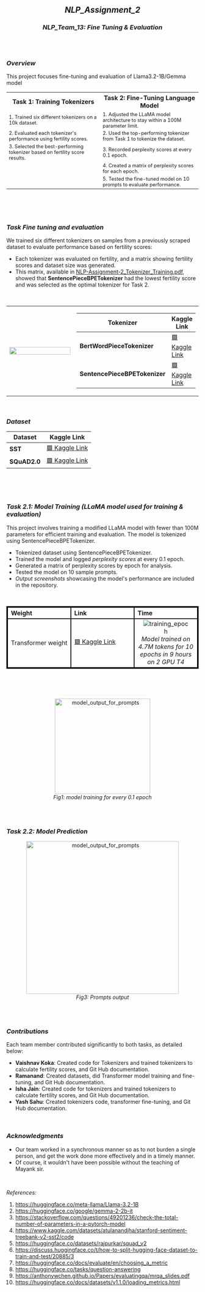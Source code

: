 ## *<div align='center'>NLP_Assignment_2</div>*
### *<div align='center'> NLP_Team_13: Fine Tuning & Evaluation</div>*
<br><br>
### *Overview*
This project focuses fine-tuning and evaluation of Llama3.2-1B/Gemma model



<table>
  <tr>
    <th>Task 1: Training Tokenizers</th>
    <th>Task 2: Fine-Tuning Language Model</th>
  </tr>
  <tr>
    <td style="font-size: 80%;">1. Trained six different tokenizers on a 10k dataset.</td>
    <td style="font-size: 80%;">1. Adjusted the LLaMA model architecture to stay within a 100M parameter limit.</td>
  </tr>
  <tr>
    <td style="font-size: 80%;">2. Evaluated each tokenizer's performance using fertility scores.</td>
    <td style="font-size: 80%;">2. Used the top-performing tokenizer from Task 1 to tokenize the dataset.</td>
  </tr>
  <tr>
    <td style="font-size: 80%;">3. Selected the best-performing tokenizer based on fertility score results.</td>
    <td style="font-size: 80%;">3. Recorded perplexity scores at every 0.1 epoch.</td>
  </tr>
  <tr>
    <td style="font-size: 80%;"></td>
    <td style="font-size: 80%;">4. Created a matrix of perplexity scores for each epoch.</td>
  </tr>
  <tr>
    <td style="font-size: 80%;"></td>
    <td style="font-size: 80%;">5. Tested the fine-tuned model on 10 prompts to evaluate performance.</td>
  </tr>
</table>

<br><br><br>
### *Task Fine tuning and evaluation*
We trained six different tokenizers on samples from a previously scraped dataset to evaluate performance based on fertility scores:
- Each tokenizer was evaluated on fertility, and a matrix showing fertility scores and dataset size was generated.
- This matrix, available in [NLP-Assignment-2_Tokenizer_Training.pdf](https://github.com/vaishnavkoka/NLP_Assignment_2/blob/main/Results/NLP-%20Assignment-2_Tokenizer_Training.pdf), showed that **SentencePieceBPETokenizer** had the lowest fertility score and was selected as the optimal tokenizer for Task 2.
<br>

<table>
  <tr>
    <td width="66%">
      <img src="https://github.com/user-attachments/assets/1bcbeba8-9c55-4dd8-8151-eac9f08d13b2" width="100%">
    </td>
    <td width="33%">

| Tokenizer                        | Kaggle Link                               |
|-----------------------------------|-------------------------------------------|
| **BertWordPieceTokenizer**        | [🟩 Kaggle Link](https://www.kaggle.com/code/vaishnavkoka24310069/bertwordpiecetokenizer/) |
| **SentencePieceBPETokenizer**     | [🟩 Kaggle Link](https://www.kaggle.com/code/ramanand9/sentencepiecebpetokenizer/) |

   </td>
  </tr>
</table>
<br>

### *Dataset*

| Dataset                        | Kaggle Link                               |
|-----------------------------------|-------------------------------------------|
| **SST**        | [🟩 Kaggle Link](https://www.kaggle.com/datasets/atulanandjha/stanford-sentiment-treebank-v2-sst2) |
| **SQuAD2.0**     | [🟩 Kaggle Link](https://www.kaggle.com/datasets/thedevastator/squad2-0-a-challenge-for-question-answering-syst) |


<br><br><br>

### *Task 2.1: Model Training (LLaMA model used for training & evaluation)*

This project involves training a modified LLaMA model with fewer than 100M parameters for efficient training and evaluation. The model is tokenized using SentencePieceBPETokenizer.

- Tokenized dataset using SentencePieceBPETokenizer.
- Trained the model and logged *perplexity scores* at every 0.1 epoch.
- Generated a matrix of perplexity scores by epoch for analysis.
- Tested the model on 10 sample prompts.
- *Output screenshots* showcasing the model's performance are included in the repository.
<br>
<div align="center">
  <table style="display: inline-block; width: 100%; text-align: left; border: 2px solid black; border-collapse: collapse;">
    <tr>
      <th style="width: 33%; border: 2px solid black;">Weight</th>
      <th style="width: 33%; border: 2px solid black;">Link</th>
      <th style="width: 33%; border: 2px solid black;">Time</th>
    </tr>
    <tr>
      <td style="border: 2px solid black;">Transformer weight</td>
      <td style="border: 2px solid black;"><a href="https://www.kaggle.com/datasets/ramanand9/ps-v2-output/">🟩 Kaggle Link</a></td>
      <td rowspan="2" style="border: 2px solid black; text-align: center;">
        <img src="https://github.com/user-attachments/assets/4dab3cfd-0b45-4192-ae76-cd2efeac59db" alt="training_epoch" style="max-width: 80%;"/>
        <i>Model trained on 4.7M tokens for 10 epochs in 9 hours on 2 GPU T4</i>
      </td>
    </tr>
  </table>
</div>

<br><br>

<div align="center">
  <img src="https://github.com/user-attachments/assets/139e8689-b490-4076-9776-4986cf6d0071" alt="model_output_for_prompts" style="height: 250px; width: auto;"/>
  <br><i>Fig1: model training for every 0.1 epoch</i>
</div>

<br><br>

### *Task 2.2: Model Prediction*

<div align="center">
  <img src="https://github.com/user-attachments/assets/23f6160b-ecae-41ac-8953-12a117a5de9a" alt="model_output_for_prompts" style="height: 400px; width: auto;"/>
  <br><i>Fig3: Prompts output</i>
</div>


<br><br>

### *Contributions*
Each team member contributed significantly to both tasks, as detailed below:
- **Vaishnav Koka**: Created code for Tokenizers and trained tokenizers to calculate fertility scores, and Git Hub documentation.
- **Ramanand**: Created datasets, did Transformer model training and fine-tuning, and Git Hub documentation.
- **Isha Jain**: Created code for tokenizers and trained tokenizers to calculate fertility scores, and Git Hub documentation.
- **Yash Sahu**: Created tokenizers code, transformer fine-tuning, and Git Hub documentation.
<br>

### *Acknowledgments*
- Our team worked in a synchronous manner so as to not burden a single person, and get the work done more effectively and in a timely manner.
- Of course, it wouldn't have been possible without the teaching of Mayank sir.
<br>



*References:*
1. https://huggingface.co/meta-llama/Llama-3.2-1B
2. https://huggingface.co/google/gemma-2-2b-it
3. https://stackoverflow.com/questions/49201236/check-the-total-number-of-parameters-in-a-pytorch-model
4. https://www.kaggle.com/datasets/atulanandjha/stanford-sentiment-treebank-v2-sst2/code
5. https://huggingface.co/datasets/rajpurkar/squad_v2
6. https://discuss.huggingface.co/t/how-to-split-hugging-face-dataset-to-train-and-test/20885/3
7. https://huggingface.co/docs/evaluate/en/choosing_a_metric
8. https://huggingface.co/tasks/question-answering
9. https://anthonywchen.github.io/Papers/evaluatingqa/mrqa_slides.pdf
10. https://huggingface.co/docs/datasets/v1.1.0/loading_metrics.html
